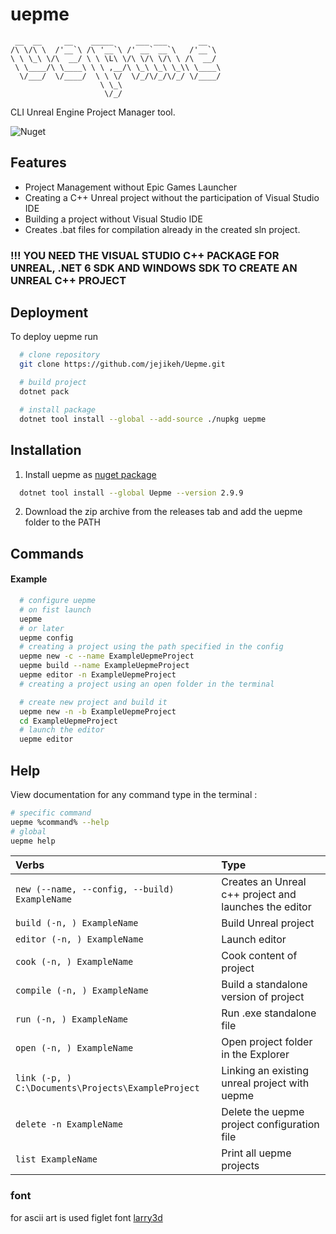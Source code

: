 # uepme

```
 __  __     __    _____     ___ ___       __
/\ \/\ \  /'__`\ /\ '__`\ /' __` __`\   /'__`\
\ \ \_\ \/\  __/ \ \ \L\ \/\ \/\ \/\ \ /\  __/
 \ \____/\ \____\ \ \ ,__/\ \_\ \_\ \_\\ \____\
  \/___/  \/____/  \ \ \/  \/_/\/_/\/_/ \/____/
                    \ \_\
                     \/_/
```

CLI Unreal Engine Project Manager tool.

![Nuget](https://img.shields.io/nuget/v/Uepme?color=g&label=nuget&logo=nuget&style=plastic)

## Features

- Project Management without Epic Games Launcher
- Creating a С++ Unreal project without the participation of Visual Studio IDE
- Building a project without Visual Studio IDE
- Creates .bat files for compilation already in the created sln project.

### !!! YOU NEED THE VISUAL STUDIO C++ PACKAGE FOR UNREAL, .NET 6 SDK AND WINDOWS SDK TO CREATE AN UNREAL C++ PROJECT

## Deployment

To deploy uepme run

```bash
  # clone repository
  git clone https://github.com/jejikeh/Uepme.git

  # build project
  dotnet pack

  # install package
  dotnet tool install --global --add-source ./nupkg uepme
```

## Installation

1. Install uepme as [nuget package](https://www.nuget.org/packages/Uepme)

```bash
  dotnet tool install --global Uepme --version 2.9.9
```

2. Download the zip archive from the releases tab and add the uepme folder to the PATH

## Commands

#### Example

```bash
  # configure uepme
  # on fist launch
  uepme
  # or later
  uepme config
  # creating a project using the path specified in the config
  uepme new -c --name ExampleUepmeProject
  uepme build --name ExampleUepmeProject
  uepme editor -n ExampleUepmeProject
  # creating a project using an open folder in the terminal

  # create new project and build it
  uepme new -n -b ExampleUepmeProject
  cd ExampleUepmeProject
  # launch the editor
  uepme editor
```

## Help

View documentation for any command type in the terminal :

```bash
# specific command
uepme %command% --help
# global
uepme help
```

| Verbs                                              | Type                                                  |
| :------------------------------------------------- | :---------------------------------------------------- |
| `new (--name, --config, --build) ExampleName`      | Creates an Unreal c++ project and launches the editor |
| `build (-n, ) ExampleName`                         | Build Unreal project                                  |
| `editor (-n, ) ExampleName`                        | Launch editor                                         |
| `cook (-n, ) ExampleName`                          | Cook content of project                               |
| `compile (-n, ) ExampleName`                       | Build a standalone version of project                 |
| `run (-n, ) ExampleName`                           | Run .exe standalone file                              |
| `open (-n, ) ExampleName`                          | Open project folder in the Explorer                   |
| `link (-p, ) C:\Documents\Projects\ExampleProject` | Linking an existing unreal project with uepme         |
| `delete -n ExampleName`                            | Delete the uepme project configuration file           |
| `list ExampleName`                                 | Print all uepme projects                              |

### font

for ascii art is used figlet font [larry3d](http://www.figlet.org/fontdb_example.cgi?font=larry3d.flf)
